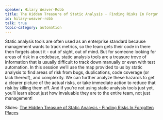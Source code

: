 ```yaml
---
speaker: Hilary Weaver-Robb
title: The Hidden Treasure of Static Analysis - Finding Risks In Forgotten Places
id: hilary-weaver-robb
talk: true
topic-category: automation 
---
```

Static analysis tools are often used as an enterprise standard because management wants to track metrics, so the team
gets their code in there then forgets about it - out of sight, out of mind. But for someone looking for areas of risk in
a codebase, static analysis tools are a treasure trove of information that is usually difficult to track down manually
or even with test automation. In this session we’ll use the map provided to us by static analysis to find areas of risk
from bugs, duplications, code coverage (or lack thereof), and complexity. We can further analyze these hazards to get a
clearer picture of the actual risks, or take immediate action to reduce that risk by killing them off. And if you’re not
using static analysis tools just yet, you’ll learn about just how invaluable they are to the entire team, not just
management!

Slides: [The Hidden Treasure of Static Analysis - Finding Risks In Forgotten Places](https://github.com/g33klady/HiddenTreasureOfStaticAnalysis_Talk/blob/master/HiddenTreasureOfStaticAnalysis_public.pptx)